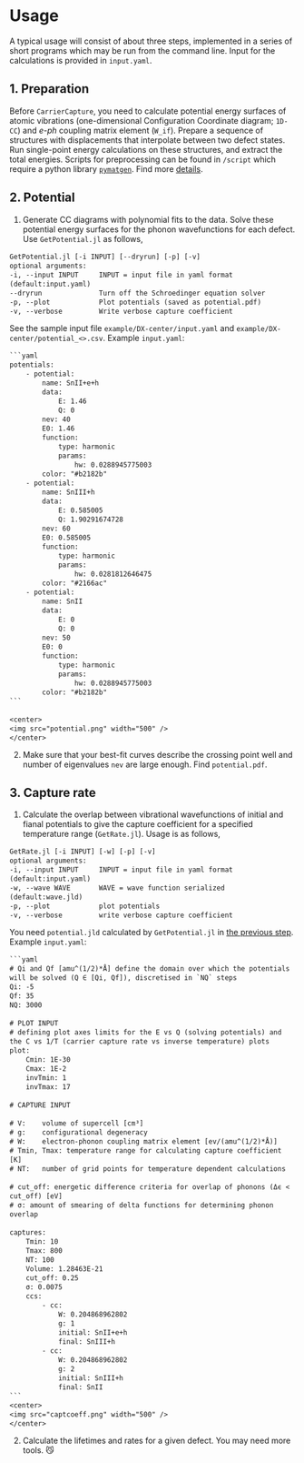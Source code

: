 # Usage

A typical usage will consist of about three steps, implemented in a series of short programs which may be run from the command line. Input for the calculations is provided in `input.yaml`.

## 1. Preparation

Before `CarrierCapture`, you need to calculate potential energy surfaces of atomic vibrations (one-dimensional Configuration Coordinate diagram; `1D-CC`) and _e-ph_ coupling matrix element (`W_if`). Prepare a sequence of structures with displacements that interpolate between two defect states. Run single-point energy calculations on these structures, and extract the total energies. Scripts for preprocessing can be found in `/script` which require a python library [`pymatgen`](http://pymatgen.org). Find more [details](../README.md).

## 2. Potential

1. Generate CC diagrams with polynomial fits to the data. Solve these potential energy surfaces for the phonon wavefunctions for each defect. Use `GetPotential.jl` as follows,
```
GetPotential.jl [-i INPUT] [--dryrun] [-p] [-v] 
optional arguments:
-i, --input INPUT     INPUT = input file in yaml format (default:input.yaml)
--dryrun              Turn off the Schroedinger equation solver
-p, --plot            Plot potentials (saved as potential.pdf)
-v, --verbose         Write verbose capture coefficient
```

See the sample input file `example/DX-center/input.yaml` and `example/DX-center/potential_<>.csv`. Example `input.yaml`:

    ```yaml
    potentials:
        - potential:
            name: SnII+e+h
            data:
                E: 1.46
                Q: 0
            nev: 40 
            E0: 1.46
            function:
                type: harmonic
                params:
                    hw: 0.0288945775003
            color: "#b2182b"
        - potential:
            name: SnIII+h
            data:
                E: 0.585005
                Q: 1.90291674728
            nev: 60
            E0: 0.585005
            function:
                type: harmonic
                params:
                    hw: 0.0281812646475
            color: "#2166ac"
        - potential:
            name: SnII
            data:
                E: 0
                Q: 0 
            nev: 50
            E0: 0
            function:
                type: harmonic
                params:
                    hw: 0.0288945775003
            color: "#b2182b"
    ```

    <center>
    <img src="potential.png" width="500" />
    </center>

2. Make sure that your best-fit curves describe the crossing point well and number of eigenvalues `nev` are large enough. Find `potential.pdf`.

## 3. Capture rate

1. Calculate the overlap between vibrational wavefunctions of initial and fianal potentials to give the capture coefficient for a specified temperature range (`GetRate.jl`). Usage is as follows,
```
GetRate.jl [-i INPUT] [-w] [-p] [-v]
optional arguments:
-i, --input INPUT     INPUT = input file in yaml format (default:input.yaml)
-w, --wave WAVE       WAVE = wave function serialized (default:wave.jld)
-p, --plot            plot potentials 
-v, --verbose         write verbose capture coefficient
```

You need `potential.jld` calculated by `GetPotential.jl` in [the previous step](#2.-Potential). Example `input.yaml`:

    ```yaml
    # Qi and Qf [amu^(1/2)*Å] define the domain over which the potentials will be solved (Q ∈ [Qi, Qf]), discretised in `NQ` steps
    Qi: -5
    Qf: 35
    NQ: 3000

    # PLOT INPUT
    # defining plot axes limits for the E vs Q (solving potentials) and the C vs 1/T (carrier capture rate vs inverse temperature) plots
    plot:
        Cmin: 1E-30
        Cmax: 1E-2
        invTmin: 1
        invTmax: 17

    # CAPTURE INPUT

    # V: 	volume of supercell [cm³]
    # g: 	configurational degeneracy 
    # W: 	electron-phonon coupling matrix element [ev/(amu^(1/2)*Å)]
    # Tmin, Tmax: temperature range for calculating capture coefficient [K]
    # NT: 	number of grid points for temperature dependent calculations

    # cut_off: energetic difference criteria for overlap of phonons (Δϵ < cut_off) [eV]
    # σ: amount of smearing of delta functions for determining phonon overlap

    captures:
        Tmin: 10
        Tmax: 800
        NT: 100
        Volume: 1.28463E-21
        cut_off: 0.25
        σ: 0.0075
        ccs:
            - cc:
                W: 0.204868962802
                g: 1
                initial: SnII+e+h
                final: SnIII+h
            - cc:
                W: 0.204868962802
                g: 2
                initial: SnIII+h
                final: SnII
    ```
    <center>
    <img src="captcoeff.png" width="500" />
    </center>

2.  Calculate the lifetimes and rates for a given defect. You may need more tools. 😼
